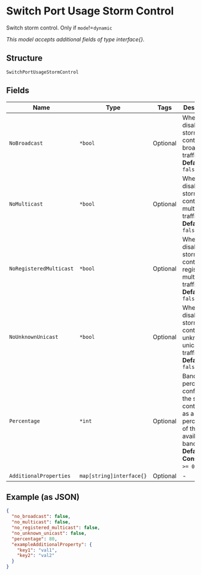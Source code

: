
# Switch Port Usage Storm Control

Switch storm control. Only if `mode`!=`dynamic`

*This model accepts additional fields of type interface{}.*

## Structure

`SwitchPortUsageStormControl`

## Fields

| Name | Type | Tags | Description |
|  --- | --- | --- | --- |
| `NoBroadcast` | `*bool` | Optional | Whether to disable storm control on broadcast traffic<br>**Default**: `false` |
| `NoMulticast` | `*bool` | Optional | Whether to disable storm control on multicast traffic<br>**Default**: `false` |
| `NoRegisteredMulticast` | `*bool` | Optional | Whether to disable storm control on registered multicast traffic<br>**Default**: `false` |
| `NoUnknownUnicast` | `*bool` | Optional | Whether to disable storm control on unknown unicast traffic<br>**Default**: `false` |
| `Percentage` | `*int` | Optional | Bandwidth-percentage, configures the storm control level as a percentage of the available bandwidth<br>**Default**: `80`<br>**Constraints**: `>= 0`, `<= 100` |
| `AdditionalProperties` | `map[string]interface{}` | Optional | - |

## Example (as JSON)

```json
{
  "no_broadcast": false,
  "no_multicast": false,
  "no_registered_multicast": false,
  "no_unknown_unicast": false,
  "percentage": 80,
  "exampleAdditionalProperty": {
    "key1": "val1",
    "key2": "val2"
  }
}
```

